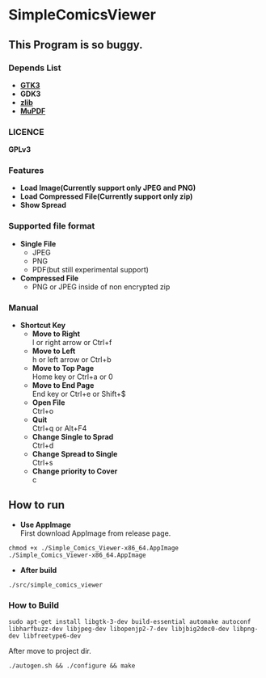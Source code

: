 # SimpleComicsViewer

## This Program is so buggy.

### Depends List
- **[GTK3](https://www.gtk.org/)**
- **GDK3**
- **[zlib](https://zlib.net/)**
- **[MuPDF](https://github.com/ArtifexSoftware/mupdf)**

### LICENCE
**GPLv3**

### Features
- **Load Image(Currently support only JPEG and PNG)**
- **Load Compressed File(Currently support only zip)**
- **Show Spread**

### Supported file format
- **Single File**
    - JPEG
    - PNG
    - PDF(but still experimental support)  
- **Compressed File**
    - PNG or JPEG inside of non encrypted zip

### Manual
- **Shortcut Key**
    - **Move to Right**  
        l or right arrow or Ctrl+f  
    - **Move to Left**  
        h or left arrow or Ctrl+b  
    - **Move to Top Page**  
        Home key or Ctrl+a or 0  
    - **Move to End Page**  
        End key or Ctrl+e or Shift+$  
    - **Open File**  
        Ctrl+o  
    - **Quit**  
        Ctrl+q or Alt+F4  
    - **Change Single to Sprad**  
        Ctrl+d  
    - **Change Spread to Single**  
        Ctrl+s  
    - **Change priority to Cover**  
        c  

## How to run

- **Use AppImage**  
First download AppImage from release page.  
```
chmod +x ./Simple_Comics_Viewer-x86_64.AppImage
./Simple_Comics_Viewer-x86_64.AppImage
```

- **After build**
```
./src/simple_comics_viewer
```

### How to Build
```
sudo apt-get install libgtk-3-dev build-essential automake autoconf libharfbuzz-dev libjpeg-dev libopenjp2-7-dev libjbig2dec0-dev libpng-dev libfreetype6-dev
```
After move to project dir.
```
./autogen.sh && ./configure && make
```
